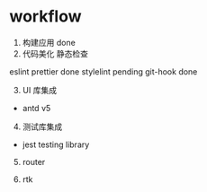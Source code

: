 # workflow

1. 构建应用 done
2. 代码美化 静态检查

eslint prettier done
stylelint pending
git-hook done

3. UI 库集成

- antd v5

4. 测试库集成

- jest testing library

5. router

6. rtk
